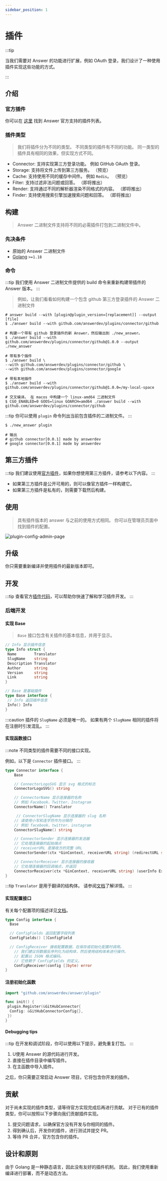 ```yaml
---
sidebar_position: 1
---
```


# 插件
:::tip

当我们需要对 Answer 的功能进行扩展，例如 OAuth 登录，我们设计了一种使用插件实现这些功能的方式。

:::

## 介绍
### 官方插件
你可以在 [这里](https://github.com/apache/incubator-answer-plugins) 找到 Answer 官方支持的插件列表。

### 插件类型
> 我们将插件分为不同的类型。 不同类型的插件有不同的功能。 同一类型的插件具有相同的效果，但实现方式不同。

- Connector: 支持实现第三方登录功能。 例如 GitHub OAuth 登录。
- Storage: 支持将文件上传到第三方服务。 （预览）
- Cache:  支持使用不同的缓存中间件。 例如 `Redis`。 （预览）
- Filter: 支持过滤非法问题或回答。 （即将推出）
- Render: 支持通过不同的解析器渲染不同格式的内容。 （即将推出）
- Finder: 支持使用搜索引擎加速搜索问题和回答。 （即将推出）

## 构建
> Answer 二进制文件支持将不同的必需插件打包到二进制文件中。

### 先决条件
- 原始的 Answer 二进制文件
- [Golang](https://go.dev/) `>=1.18`

### 命令
:::tip
我们使用 Answer 二进制文件提供的 build 命令来重新构建带插件的 Answer 版本。
:::

> 例如，让我们看看如何构建一个包含 github 第三方登录插件的 Answer 二进制文件

```shell
# answer build --with [plugin@plugin_version=[replacement]] --output [file]
$ ./answer build --with github.com/answerdev/plugins/connector/github

# 构建一个带有 github 登录插件的新 Answer，然后输出到 ./new_answer。
$ ./answer build --with github.com/answerdev/plugins/connector/github@1.0.0 --output ./new_answer

# 带有多个插件
$ ./answer build \
--with github.com/answerdev/plugins/connector/github \
--with github.com/answerdev/plugins/connector/google

# 带有本地插件
$ ./answer build --with github.com/answerdev/plugins/connector/github@1.0.0=/my-local-space

# 交叉编译。 在 macos 中构建一个 linux-amd64 二进制文件
$ CGO_ENABLED=0 GOOS=linux GOARCH=amd64 ./answer build --with github.com/answerdev/plugins/connector/github
```

:::tip
你可以使用 `plugin` 命令列出当前包含插件的二进制文件。
:::

```shell
$ ./new_answer plugin

# 输出
# github connector[0.0.1] made by answerdev
# google connector[0.0.1] made by answerdev
```

## 第三方插件
:::tip
我们建议使用[官方插件](https://github.com/apache/incubator-answer-plugins)，如果你想使用第三方插件，请参考以下内容。
:::

- 如果第三方插件是公开可用的，则可以像官方插件一样构建它。
- 如果第三方插件是私有的，则需要下载然后构建。

## 使用
> 具有插件版本的 answer 与之前的使用方式相同。 你可以在管理员页面中找到插件的配置。

![plugin-config-admin-page](/img/docs/plugin-config-admin-page.png)

## 升级
你只需要重新编译并使用插件的最新版本即可。

## 开发
:::tip
查看官方[插件代码](https://github.com/apache/incubator-answer-plugins)，可以帮助你快速了解和学习插件开发。
:::

### 后端开发
#### 实现 Base
> `Base` 接口包含有关插件的基本信息，并用于显示。

```go
// Info 显示插件信息
type Info struct {
 Name        Translator
 SlugName    string
 Description Translator
 Author      string
 Version     string
 Link        string
}

// Base 是基础插件
type Base interface {
 // Info 返回插件信息
 Info() Info
}
```

:::caution
插件的 `SlugName` 必须是唯一的。 如果有两个 `SlugName` 相同的插件将在注册时引发混乱。
:::

#### 实现函数接口
:::note
不同类型的插件需要不同的接口实现。

例如，以下是 `Connector` 插件接口。
:::

```go
type Connector interface {
    Base

    // ConnectorLogoSVG 显示 svg 格式的标志
    ConnectorLogoSVG() string

    // ConnectorName 显示连接器的名称
    // 例如 Facebook、Twitter、Instagram
    ConnectorName() Translator

     // ConnectorSlugName 显示连接器的 slug 名称
    // 请使用小写和连字符作为分隔符
    // 例如 facebook、twitter、instagram
    ConnectorSlugName() string

    // ConnectorSender 显示连接器的发送器
    // 它处理连接器的起始端点
    // receiverURL 是接收方的完整 URL
    ConnectorSender(ctx *GinContext, receiverURL string) (redirectURL string)

    // ConnectorReceiver 显示连接器的接收器
    // 它处理连接器的回调端点，并返回
    ConnectorReceiver(ctx *GinContext, receiverURL string) (userInfo ExternalLoginUserInfo, err error)
}
```

:::tip
`Translator` 是用于翻译的结构体。 请参阅[文档](/docs/development/extending/plugin_translation)了解详情。
:::


#### 实现配置接口
有关每个配置项的描述详见[文档](/docs/development/extending/plugin_config)。

```go
type Config interface {
  Base

  // ConfigFields 返回配置字段列表
  ConfigFields() []ConfigField

  // ConfigReceiver 接收配置数据，在保存或初始化配置时调用。
    // 我们建议将数据反序列化为结构体，然后使用结构体来进行操作。
    // 配置以 JSON 格式编码。
    // 它依赖于 ConfigFields 的定义。
    ConfigReceiver(config []byte) error
}
```

#### 注册初始化函数
```go
import "github.com/answerdev/answer/plugin"

func init() {
 plugin.Register(&GitHubConnector{
  Config: &GitHubConnectorConfig{},
 })
}
```

#### Debugging tips
:::tip
在开发和调试阶段，你可以使用以下提示，避免重复打包。
:::

1. U使用 Answer 的源代码进行开发。
2. 直接在插件目录中编写插件。
3. 在主函数中导入插件。

之后，你只需要正常启动 Answer 项目，它将包含你开发的插件。


## 贡献
对于尚未实现的插件类型，请等待官方实现完成后再进行贡献。 对于已有的插件类型，你可以按照以下步骤向我们贡献插件实现。

1. 提交问题请求，以确保官方没有开发与你相同的插件。
2. 得到确认后，开发你的插件，进行测试并提交 PR。
3. 等待 PR 合并，官方包含你的插件。

## 设计和原则
由于 Golang 是一种静态语言，因此没有友好的插件机制。 因此，我们使用重新编译进行部署，而不是动态方法。
